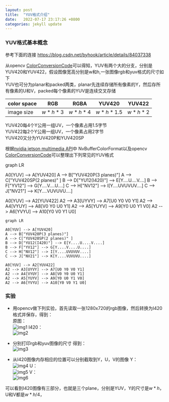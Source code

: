 ```yaml
---
layout: post
title:  "YUV格式介绍"
date:   2022-07-17 23:17:26 +0800
categories: jekyll update
---
```


<head>
    <script src="https://cdn.mathjax.org/mathjax/latest/MathJax.js?config=TeX-AMS-MML_HTMLorMML" type="text/javascript"></script>
    <script type="text/x-mathjax-config">
        MathJax.Hub.Config({
            tex2jax: {
            skipTags: ['script', 'noscript', 'style', 'textarea', 'pre'],
            inlineMath: [['$','$']]
            }
        });
    </script>
</head>



### YUV格式基本概念
参考下面的连接
https://blog.csdn.net/byhook/article/details/84037338

从opencv [ColorConversionCode](https://docs.opencv.org/4.x/d8/d01/group__imgproc__color__conversions.html#ga4e0972be5de079fed4e3a10e24ef5ef0})可以得知，YUV有两个大的分支，分别是YUV420和YUV422，假设图像宽高分别是w和h,一张图像rgb和yuv格式的尺寸如下  
YUV也可分为planar和packed两类，planar先连续存储所有像素的Y，然后存所有像素的U和V，packed每个像素的YUV是连续交叉存储   

| color space | RGB     | RGBA    | YUV420    | YUV422  |
| ----------- | ------- | ------- | --------- | ------- |
| image size  | $w*h*3$ | $w*h*4$ | $w*h*1.5$ | $w*h*2$ |

YUV420每4个Y公用一组UV，一个像素占用1.5字节  
YUV422每2个Y公用一组UV，一个像素占用2字节  
YUV420又分为YUV420P和YUV420SP  

根据[nvidia jetson multimedia API](https://docs.nvidia.com/jetson/l4t-multimedia/group__ee__nvbuffering__group.html#gaae53b45fe3f04b8f9135cb80baeac6e4)中 NvBufferColorFormat以及opencv [ColorConversionCode](https://docs.opencv.org/4.x/d8/d01/group__imgproc__color__conversions.html#ga4e0972be5de079fed4e3a10e24ef5ef0})可以整理出下列常见的YUV格式   

<!-- <!DOCTYPE html> -->
<html lang="en">
   <head>
	 <script src="https://cdnjs.cloudflare.com/ajax/libs/mermaid/8.6.0/mermaid.min.js"></script>
    </head>

<body>
 <!-- <pre><code class="language-mermaid">graph LR
A--&gt;B
</code></pre> -->

<div class="mermaid">graph LR

A0[YUV] --> A[YUV420]
A --> B["YUV420P(3 planes)"]
A --> C["YUV420SP(2 planes)" ]
B --> D["YU12(I420)"] --> E[Y....U....V....]
B --> F["YV12"] --> G[Y....V....U....]
C --> H["NV12"] --> I[Y....UVUVUV....]
C --> J["NV21"] --> K[Y....VUVUVU....]

A0[YUV] --> A2[YUV422]
A2 --> A3[UYVY] --> A7[U0 Y0 V0 Y1]
A2 --> A4[VYUY] --> A8[V0 Y0 U0 Y1]
A2 --> A5[YUYV] --> A9[Y0 U0 Y1 V0]
A2 --> A6[YVYU] --> A10[Y0 V0 Y1 U0]
</div>
	
</body>
<script>
var config = {
    startOnLoad:true,
    theme: 'forest',
    flowchart:{
            useMaxWidth:false,
            htmlLabels:true
        }
};
mermaid.initialize(config);
window.mermaid.init(undefined, document.querySelectorAll('.language-mermaid'));
</script>

</html>

```mermaid
graph LR

A0[YUV] --> A[YUV420]
A --> B["YUV420P(3 planes)"]
A --> C["YUV420SP(2 planes)" ]
B --> D["YU12(I420)"] --> E[Y....U....V....]
B --> F["YV12"] --> G[Y....V....U....]
C --> H["NV12"] --> I[Y....UVUVUV....]
C --> J["NV21"] --> K[Y....VUVUVU....]

A0[YUV] --> A2[YUV422]
A2 --> A3[UYVY] --> A7[U0 Y0 V0 Y1]
A2 --> A4[VYUY] --> A8[V0 Y0 U0 Y1]
A2 --> A5[YUYV] --> A9[Y0 U0 Y1 V0]
A2 --> A6[YVYU] --> A10[Y0 V0 Y1 U0]

```

### 实验
- 用opencv做下列实验，首先读取一张1280x720的rgb图像，然后转换为I420格式并保存，得到：  
原图：  
![img1]({{site.usr}}/img/yuv/img_rgb.jpg)
I420：  
![img2]({{site.usr}}/img/yuv/img_I420.png)

- 分别打印rgb和yuv图像的尺寸 得到：  
![img3]({{site.usr}}/img/yuv/print1.png)

- 从I420图像内存相应的位置可以分别截取到Y，U，V的图像
Y：  
![img4]({{site.usr}}/img/yuv/img_y.jpg)
U：  
![img5]({{site.usr}}/img/yuv/img_u.jpg)
V：  
![img6]({{site.usr}}/img/yuv/img_v.jpg)

可以看到I420图像有三部分，也就是三个plane，分别是YUV，Y的尺寸是$w*h$，U和V都是$w*h/4$，





